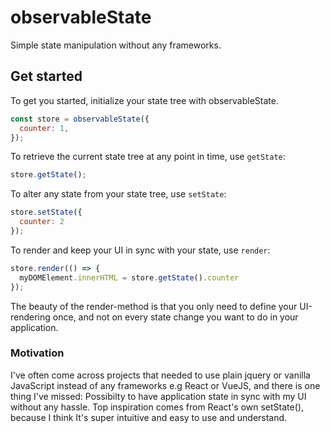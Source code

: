 # observableState
Simple state manipulation without any frameworks. <br>

## Get started
To get you started, initialize your state tree with observableState.
```js
const store = observableState({
  counter: 1,
});
```
To retrieve the current state tree at any point in time, use `getState`:
```js
store.getState();
```
To alter any state from your state tree, use `setState`:
```js
store.setState({
  counter: 2
});
```
To render and keep your UI in sync with your state, use `render`:
```js
store.render(() => {
  myDOMElement.innerHTML = store.getState().counter
});
```

The beauty of the render-method is that you only need to define your UI-rendering once, and not on every state change you want to do in your application.

### Motivation
I've often come across projects that needed to use plain jquery or vanilla JavaScript instead of any frameworks e.g React or VueJS, and there is one thing I've missed: Possibilty to have application state in sync with my UI without any hassle. Top inspiration comes from React's own setState(), because I think It's super intuitive and easy to use and understand.
